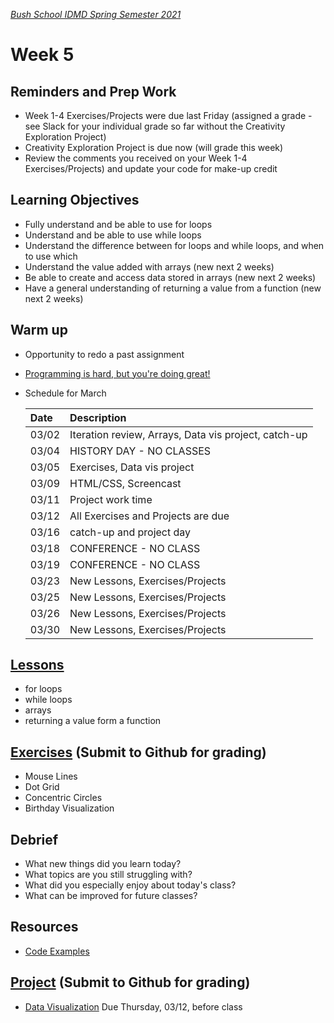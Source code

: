 [_Bush School IDMD Spring Semester 2021_](https://chandrunarayan.github.io/idmd/)

# Week 5

## Reminders and Prep Work
* Week 1-4 Exercises/Projects were due last Friday (assigned a grade - see Slack for your individual grade so far without the Creativity Exploration Project)
* Creativity Exploration Project is due now (will grade this week)
* Review the comments you received on your Week 1-4 Exercises/Projects) and update your code for make-up credit


## Learning Objectives
* Fully understand and be able to use for loops
* Understand and be able to use while loops
* Understand the difference between for loops and while loops, and when to use which
* Understand the value added with arrays (new next 2 weeks)
* Be able to create and access data stored in arrays (new next 2 weeks)
* Have a general understanding of returning a value from a function (new next 2 weeks)

## Warm up
* Opportunity to redo a past assignment
* [Programming is hard, but you're doing great!](programming-is-hard-youre-doing-great.md)

* Schedule for March

	| Date | Description |
	| :--- | :--- |
	| 03/02 | Iteration review, Arrays, Data vis project, catch-up |
	| 03/04 | HISTORY DAY - NO CLASSES |
	| 03/05 | Exercises, Data vis project |
	| 03/09 | HTML/CSS, Screencast |
	| 03/11 | Project work time |
	| 03/12 | All Exercises and Projects are due |
	| 03/16 | catch-up and project day |
	| 03/18 | CONFERENCE - NO CLASS |
	| 03/19 | CONFERENCE - NO CLASS |
	| 03/23 | New Lessons, Exercises/Projects |
	| 03/25 | New Lessons, Exercises/Projects |
	| 03/26 | New Lessons, Exercises/Projects |
	| 03/30 | New Lessons, Exercises/Projects |

## [Lessons](plan.md)
* for loops
* while loops
* arrays
* returning a value form a function

## [Exercises](https://chandrunarayan.github.io/idmd/lessons/week5/code/) (Submit to Github for grading)
* Mouse Lines
* Dot Grid
* Concentric Circles
* Birthday Visualization

## Debrief
* What new things did you learn today?
* What topics are you still struggling with?
* What did you especially enjoy about today's class?
* What can be improved for future classes?

## Resources
* [Code Examples](code)

## [Project](https://chandrunarayan.github.io/idmd/lessons/week5/homework/data-visualization.html) (Submit to Github for grading)
* [Data Visualization](homework/data-visualization.md) Due Thursday, 03/12, before class
